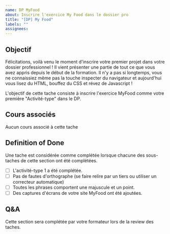 ```yaml
---
name: DP MyFood
about: Inscrire l'exercice My Food dans le dossier pro
title: "[DP] My Food"
labels: ""
assignees:
---
```


## Objectif

Félicitations, voilà venu le moment d'inscrire votre premier projet dans votre
dossier professionnel ! Il vient présenter une partie de tout ce que vous avez appris depuis le début de la formation.
Il n'y a pas si longtemps, vous ne connaissiez même pas la touche inspecter du navigateur et aujourd'hui vous lisez du HTML,
bouffez du CSS et révez de Javascript !

L'objectif de cette tache consiste à inscrire l'exercice MyFood comme votre première "Activité-type" dans le DP.

## Cours associés

Aucun cours associé à cette tache

## Definition of Done

Une tache est considérée comme complétée lorsque chacune des sous-taches de cette section ont été complétées.

- [ ] L'activité-type 1 a été complétée.
- [ ] Pas de fautes d'orthographe (se faire relire par un tiers ou utiliser un correcteur automatique)
- [ ] Toutes les phrases comportent une majuscule et un point.
- [ ] Des captures d'écrans de votre site MyFood ont été ajoutées.

## Q&A

Cette section sera complétée par votre formateur lors de la review des taches.
